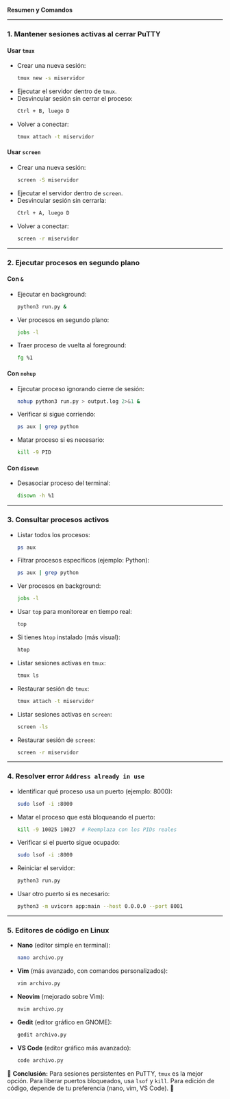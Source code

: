 **Resumen y Comandos**

---

### **1. Mantener sesiones activas al cerrar PuTTY**

#### **Usar `tmux`**
- Crear una nueva sesión:
  ```bash
  tmux new -s miservidor
  ```
- Ejecutar el servidor dentro de `tmux`.
- Desvincular sesión sin cerrar el proceso:
  ```bash
  Ctrl + B, luego D
  ```
- Volver a conectar:
  ```bash
  tmux attach -t miservidor
  ```

#### **Usar `screen`**
- Crear una nueva sesión:
  ```bash
  screen -S miservidor
  ```
- Ejecutar el servidor dentro de `screen`.
- Desvincular sesión sin cerrarla:
  ```bash
  Ctrl + A, luego D
  ```
- Volver a conectar:
  ```bash
  screen -r miservidor
  ```

---

### **2. Ejecutar procesos en segundo plano**

#### **Con `&`**
- Ejecutar en background:
  ```bash
  python3 run.py &
  ```
- Ver procesos en segundo plano:
  ```bash
  jobs -l
  ```
- Traer proceso de vuelta al foreground:
  ```bash
  fg %1
  ```

#### **Con `nohup`**
- Ejecutar proceso ignorando cierre de sesión:
  ```bash
  nohup python3 run.py > output.log 2>&1 &
  ```
- Verificar si sigue corriendo:
  ```bash
  ps aux | grep python
  ```
- Matar proceso si es necesario:
  ```bash
  kill -9 PID
  ```

#### **Con `disown`**
- Desasociar proceso del terminal:
  ```bash
  disown -h %1
  ```

---

### **3. Consultar procesos activos**

- Listar todos los procesos:
  ```bash
  ps aux
  ```
- Filtrar procesos específicos (ejemplo: Python):
  ```bash
  ps aux | grep python
  ```
- Ver procesos en background:
  ```bash
  jobs -l
  ```
- Usar `top` para monitorear en tiempo real:
  ```bash
  top
  ```
- Si tienes `htop` instalado (más visual):
  ```bash
  htop
  ```
- Listar sesiones activas en `tmux`:
  ```bash
  tmux ls
  ```
- Restaurar sesión de `tmux`:
  ```bash
  tmux attach -t miservidor
  ```
- Listar sesiones activas en `screen`:
  ```bash
  screen -ls
  ```
- Restaurar sesión de `screen`:
  ```bash
  screen -r miservidor
  ```

---

### **4. Resolver error `Address already in use`**

- Identificar qué proceso usa un puerto (ejemplo: 8000):
  ```bash
  sudo lsof -i :8000
  ```
- Matar el proceso que está bloqueando el puerto:
  ```bash
  kill -9 10025 10027  # Reemplaza con los PIDs reales
  ```
- Verificar si el puerto sigue ocupado:
  ```bash
  sudo lsof -i :8000
  ```
- Reiniciar el servidor:
  ```bash
  python3 run.py
  ```
- Usar otro puerto si es necesario:
  ```bash
  python3 -m uvicorn app:main --host 0.0.0.0 --port 8001
  ```

---

### **5. Editores de código en Linux**

- **Nano** (editor simple en terminal):
  ```bash
  nano archivo.py
  ```
- **Vim** (más avanzado, con comandos personalizados):
  ```bash
  vim archivo.py
  ```
- **Neovim** (mejorado sobre Vim):
  ```bash
  nvim archivo.py
  ```
- **Gedit** (editor gráfico en GNOME):
  ```bash
  gedit archivo.py
  ```
- **VS Code** (editor gráfico más avanzado):
  ```bash
  code archivo.py
  ```

📌 **Conclusión:** Para sesiones persistentes en PuTTY, `tmux` es la mejor opción. Para liberar puertos bloqueados, usa `lsof` y `kill`. Para edición de código, depende de tu preferencia (nano, vim, VS Code). 🚀

